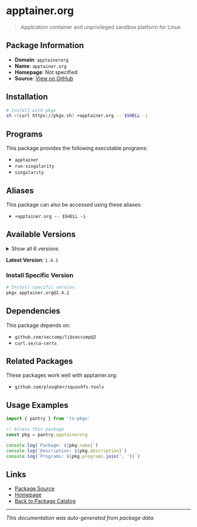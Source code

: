 # apptainer.org

> Application container and unprivileged sandbox platform for Linux

## Package Information

- **Domain**: `apptainerorg`
- **Name**: `apptainer.org`
- **Homepage**: Not specified
- **Source**: [View on GitHub](https://github.com/pkgxdev/pantry/tree/main/projects/apptainer.org/package.yml)

## Installation

```bash
# Install with pkgx
sh <(curl https://pkgx.sh) +apptainer.org -- $SHELL -i
```

## Programs

This package provides the following executable programs:

- `apptainer`
- `run-singularity`
- `singularity`

## Aliases

This package can also be accessed using these aliases:

- `+apptainer.org -- $SHELL -i`

## Available Versions

<details>
<summary>Show all 6 versions</summary>

- `1.4.1`, `1.4.0`, `1.3.6`, `1.3.5`, `1.3.4`
- `1.3.3`

</details>

**Latest Version**: `1.4.1`

### Install Specific Version

```bash
# Install specific version
pkgx apptainer.org@1.4.1
```

## Dependencies

This package depends on:

- `github.com/seccomp/libseccomp@2`
- `curl.se/ca-certs`

## Related Packages

These packages work well with apptainer.org:

- `github.com/plougher/squashfs-tools`

## Usage Examples

```typescript
import { pantry } from 'ts-pkgx'

// Access this package
const pkg = pantry.apptainerorg

console.log(`Package: ${pkg.name}`)
console.log(`Description: ${pkg.description}`)
console.log(`Programs: ${pkg.programs.join(', ')}`)
```

## Links

- [Package Source](https://github.com/pkgxdev/pantry/tree/main/projects/apptainer.org/package.yml)
- [Homepage](#)
- [Back to Package Catalog](../package-catalog.md)

---

*This documentation was auto-generated from package data.*
